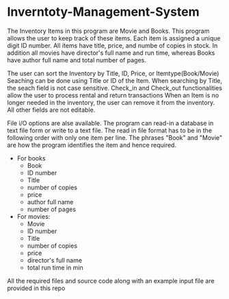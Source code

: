 # Inverntoty-Management-System

The Inventory Items in this program are Movie and Books. This program allows the user to keep track of these items. Each item is assigned a unique digit ID number. All items have title, price, and numbe of copies in stock. In addition all movies have director's full name and run time, whereas Books have author full name and total number of pages.

The user can sort the Inventory by Title, ID, Price, or Itemtype(Book/Movie) Seaching can be done using Title or ID of the Item. When searching by Title, the seach field is not case sensitive.
Check_in and Check_out functionalities allow the user to process rental and return transactions
When an Item is no longer needed in the inventory, the user can remove it from the inventory. All other fields are not editable. 

File i/O options are alse available. The program can read-in a database in text file form or write to a text file. The read in file format has to be in the following order with only one item per line. The phrases "Book" and "Movie" are how the program identifies the item and hence required.
  - For books
      - Book
      - ID number
      - Title
      - number of copies
      - price
      - author full name
      - number of pages
  - For movies:
      - Movie
      - ID number
      - Title
      - number of copies
      - price
      - director's full name
      - total run time in min

All the required files and source code along with an example input file are provided in this repo
